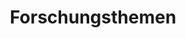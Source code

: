 ---
title: "Forschungsthemen"
description: "Arbeitsschwerpunkte und Projekte des Instituts"
type: "research-topics"
draft: false
bg_image: "images/featue-bg.jpg"
---
